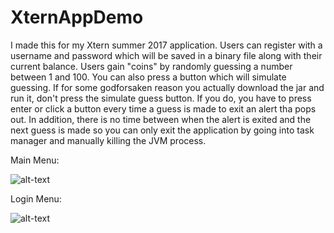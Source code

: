 # XternAppDemo
I made this for my Xtern summer 2017 application. Users can register with a username and password which will be saved in a binary file along with their current balance. Users gain "coins" by randomly guessing a number between 1 and 100. You can also press a button which will simulate guessing.
If for some godforsaken reason you actually download the jar and run it, don't press the simulate guess button. If you do, you have to press enter or click a button every time a guess is made to exit an alert tha pops out. In addition, there is no time between when the alert is exited and the next guess is made so you can only exit the application by going into task manager and manually killing the JVM process.

Main Menu:

![alt-text](https://imgur.com/gallery/kSP1FlD)

Login Menu:

![alt-text](https://imgur.com/gallery/Zakalvz)
